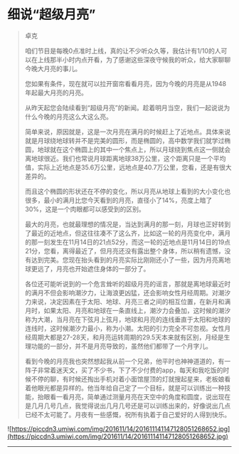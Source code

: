 # 细说“超级月亮”

> 卓克
> 
> 咱们节目是每晚0点准时上线，真的让不少听众久等，我估计有1/10的人可以在上线那半小时内点开看，为了感谢这些深夜守候我的听众，给大家聊聊今晚大月亮的事儿。
> 
> 您如果有条件，现在就可以拉开窗帘看看月亮，因为今晚的月亮是从1948年起最大月亮的月亮。
> 
> 从昨天起您会陆续看到“超级月亮”的新闻。趁着明月当空，我们一起说说为什么今晚的月亮这么大这么亮。
> 
> 
> 
> 简单来说，原因就是，这是一次月亮在满月的时候赶上了近地点。具体来说就是月球绕地球转并不是完美的圆形，而是椭圆的，高中数学我们就学过椭圆，地球就在这个椭圆上的其中一个焦点上，所以月球绕到焦点这一侧就会离地球很近。我们也常说月球距离地球38万公里，这个距离只是一个平均值，实际上近地点是35.6万公里，远地点是40.7万公里，您看，还是有很大差异的。
> 
> 而且这个椭圆的形状还在不停的变化，所以月亮从地球上看到的大小变化也很多，最小的满月比您今天看到的月亮，直径小了14%，亮度上暗了30%，这是一个肉眼都可以感受到的区别。
> 
> 
> 
> 最大的月亮，也就最理想的情况是，当达到满月的那一刻，月球也正好转到了最近的近地点，但这往往凑不了这么齐，比如这一轮的月亮变化中，满月的那一刻发生在11月14日的21点52分，而这一轮的近地点是11月14日的19点21分，您看，离得最近了，但月亮还没有露出整个身体，所以稍有遗憾，没有达到完美。您现在抬头看到的月亮实际比刚刚还小了一些，因为月亮离地球更远了，月亮也开始遮住身体的一部分了。
> 
> 
> 
> 
> 
> 各位还可能听说到的一个危言耸听的超级月亮的谣言，那就是离地球最近时的满月不但会影响潮汐力，让海浪更凶猛，还会影响女性月经周期。对潮汐力来说，决定因素在于太阳、地球、月亮三者之间的相互位置，在新月和满月时，如果太阳、月亮和地球在一条直线上，潮汐力会叠加，这时候的潮汐称为大潮，当月亮在下弦月上弦月，地球和月亮的连线垂直于太阳和地球的连线时，这时候潮汐力最小，称为小潮。太阳的引力完全不可忽视。女性月经周期大都是27-28天，和月亮运转周期的29.5天本来就有区别，月经是生理功能的一部分，并不是月亮导致的，虽然他们都带了一个月字儿。
> 
> 
> 
> 
> 
> 看到今晚的月亮我也突然想起我从前一个兄弟，他平时也神神道道的，有一阵子非常着迷天文，买了不少书，下了不少付费的app，每天和我吃饭的时候不停的聊，有时候还掏出手机对着小面馆屋顶的灯就搜起星来，老板娘看着他眼光都是异样的。他当年给自己定了一个目标，就是可以训练出一种技能，抬眼看一看月亮，简单通过测量月亮在天空中的角度和圆度，说出现在是几月几号几点，我觉得说出几月几号还是可以训练出来的，好像说出几点已经不太可能了。月夜有一些感慨，祝所有执着于自己爱好的人得到快乐。

![https://piccdn3.umiwi.com/img/201611/14/201611141147128051268652.jpg](https://piccdn3.umiwi.com/img/201611/14/201611141147128051268652.jpg)

---

